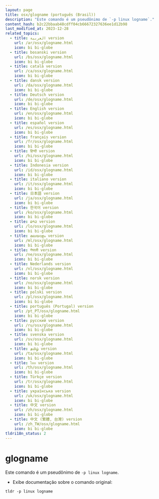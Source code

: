 ```yaml
---
layout: page
title: osx/glogname (português (Brasil))
description: "Este comando é um pseudônimo de `-p linux logname`."
content_hash: b2c22bbaab48cdff04cb66672327636ee1d12b98
last_modified_at: 2023-12-28
related_topics:
  - title: العربية version
    url: /ar/osx/glogname.html
    icon: bi bi-globe
  - title: bosanski version
    url: /bs/osx/glogname.html
    icon: bi bi-globe
  - title: català version
    url: /ca/osx/glogname.html
    icon: bi bi-globe
  - title: dansk version
    url: /da/osx/glogname.html
    icon: bi bi-globe
  - title: Deutsch version
    url: /de/osx/glogname.html
    icon: bi bi-globe
  - title: English version
    url: /en/osx/glogname.html
    icon: bi bi-globe
  - title: español version
    url: /es/osx/glogname.html
    icon: bi bi-globe
  - title: français version
    url: /fr/osx/glogname.html
    icon: bi bi-globe
  - title: हिन्दी version
    url: /hi/osx/glogname.html
    icon: bi bi-globe
  - title: Indonesia version
    url: /id/osx/glogname.html
    icon: bi bi-globe
  - title: italiano version
    url: /it/osx/glogname.html
    icon: bi bi-globe
  - title: 日本語 version
    url: /ja/osx/glogname.html
    icon: bi bi-globe
  - title: 한국어 version
    url: /ko/osx/glogname.html
    icon: bi bi-globe
  - title: ລາວ version
    url: /lo/osx/glogname.html
    icon: bi bi-globe
  - title: മലയാളം version
    url: /ml/osx/glogname.html
    icon: bi bi-globe
  - title: नेपाली version
    url: /ne/osx/glogname.html
    icon: bi bi-globe
  - title: Nederlands version
    url: /nl/osx/glogname.html
    icon: bi bi-globe
  - title: norsk version
    url: /no/osx/glogname.html
    icon: bi bi-globe
  - title: polski version
    url: /pl/osx/glogname.html
    icon: bi bi-globe
  - title: português (Portugal) version
    url: /pt_PT/osx/glogname.html
    icon: bi bi-globe
  - title: русский version
    url: /ru/osx/glogname.html
    icon: bi bi-globe
  - title: svenska version
    url: /sv/osx/glogname.html
    icon: bi bi-globe
  - title: தமிழ் version
    url: /ta/osx/glogname.html
    icon: bi bi-globe
  - title: ไทย version
    url: /th/osx/glogname.html
    icon: bi bi-globe
  - title: Türkçe version
    url: /tr/osx/glogname.html
    icon: bi bi-globe
  - title: українська version
    url: /uk/osx/glogname.html
    icon: bi bi-globe
  - title: 中文 version
    url: /zh/osx/glogname.html
    icon: bi bi-globe
  - title: 中文 (繁體, 台灣) version
    url: /zh_TW/osx/glogname.html
    icon: bi bi-globe
tldri18n_status: 2
---
```

# glogname

Este comando é um pseudônimo de `-p linux logname`.

- Exibe documentação sobre o comando original:

`tldr -p linux logname`
